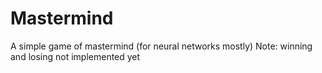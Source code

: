 # Mastermind
A simple game of mastermind (for neural networks mostly)
Note: winning and losing not implemented yet
